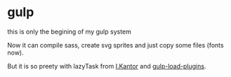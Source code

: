 # gulp


this is only the begining of my gulp system

Now it can compile sass, create svg sprites and just copy some files (fonts now).

But it is so preety with lazyTask from [I.Kantor](http://learn.javascript.ru/screencast/gulp) and [gulp-load-plugins](https://www.npmjs.com/package/gulp-load-plugins).
